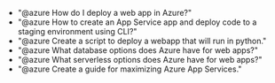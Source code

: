 - "@azure How do I deploy a web app in Azure?"
- "@azure How to create an App Service app and deploy code to a staging environment using CLI?"
- "@azure Create a script to deploy a webapp that will run in python."
- "@azure What database options does Azure have for web apps?"
- "@azure What serverless options does Azure have for web apps?"
- "@azure Create a guide for maximizing Azure App Services."